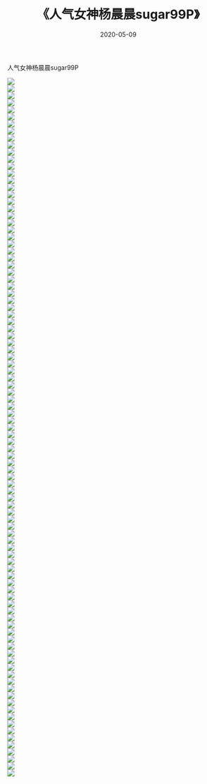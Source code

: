﻿---
layout: post
title:  《人气女神杨晨晨sugar99P》
date:   2020-05-09
img: http://img.660000.xyz/Sharelink/性感/2020/人气女神杨晨晨sugar99P/000.jpg
categories: [美女, 清纯, 唯美]
---

人气女神杨晨晨sugar99P

  ![](http://img.660000.xyz/Sharelink/性感/2020/人气女神杨晨晨sugar99P/001.jpg) <br> ![](http://img.660000.xyz/Sharelink/性感/2020/人气女神杨晨晨sugar99P/002.jpg) <br> ![](http://img.660000.xyz/Sharelink/性感/2020/人气女神杨晨晨sugar99P/003.jpg) <br> ![](http://img.660000.xyz/Sharelink/性感/2020/人气女神杨晨晨sugar99P/004.jpg) <br> ![](http://img.660000.xyz/Sharelink/性感/2020/人气女神杨晨晨sugar99P/005.jpg) <br> ![](http://img.660000.xyz/Sharelink/性感/2020/人气女神杨晨晨sugar99P/006.jpg) <br> ![](http://img.660000.xyz/Sharelink/性感/2020/人气女神杨晨晨sugar99P/007.jpg) <br> ![](http://img.660000.xyz/Sharelink/性感/2020/人气女神杨晨晨sugar99P/008.jpg) <br> ![](http://img.660000.xyz/Sharelink/性感/2020/人气女神杨晨晨sugar99P/009.jpg) <br> ![](http://img.660000.xyz/Sharelink/性感/2020/人气女神杨晨晨sugar99P/010.jpg) <br> ![](http://img.660000.xyz/Sharelink/性感/2020/人气女神杨晨晨sugar99P/011.jpg) <br> ![](http://img.660000.xyz/Sharelink/性感/2020/人气女神杨晨晨sugar99P/012.jpg) <br> ![](http://img.660000.xyz/Sharelink/性感/2020/人气女神杨晨晨sugar99P/013.jpg) <br> ![](http://img.660000.xyz/Sharelink/性感/2020/人气女神杨晨晨sugar99P/014.jpg) <br> ![](http://img.660000.xyz/Sharelink/性感/2020/人气女神杨晨晨sugar99P/015.jpg) <br> ![](http://img.660000.xyz/Sharelink/性感/2020/人气女神杨晨晨sugar99P/016.jpg) <br> ![](http://img.660000.xyz/Sharelink/性感/2020/人气女神杨晨晨sugar99P/017.jpg) <br> ![](http://img.660000.xyz/Sharelink/性感/2020/人气女神杨晨晨sugar99P/018.jpg) <br> ![](http://img.660000.xyz/Sharelink/性感/2020/人气女神杨晨晨sugar99P/019.jpg) <br> ![](http://img.660000.xyz/Sharelink/性感/2020/人气女神杨晨晨sugar99P/020.jpg) <br> ![](http://img.660000.xyz/Sharelink/性感/2020/人气女神杨晨晨sugar99P/021.jpg) <br> ![](http://img.660000.xyz/Sharelink/性感/2020/人气女神杨晨晨sugar99P/022.jpg) <br> ![](http://img.660000.xyz/Sharelink/性感/2020/人气女神杨晨晨sugar99P/023.jpg) <br> ![](http://img.660000.xyz/Sharelink/性感/2020/人气女神杨晨晨sugar99P/024.jpg) <br> ![](http://img.660000.xyz/Sharelink/性感/2020/人气女神杨晨晨sugar99P/025.jpg) <br> ![](http://img.660000.xyz/Sharelink/性感/2020/人气女神杨晨晨sugar99P/026.jpg) <br> ![](http://img.660000.xyz/Sharelink/性感/2020/人气女神杨晨晨sugar99P/027.jpg) <br> ![](http://img.660000.xyz/Sharelink/性感/2020/人气女神杨晨晨sugar99P/028.jpg) <br> ![](http://img.660000.xyz/Sharelink/性感/2020/人气女神杨晨晨sugar99P/029.jpg) <br> ![](http://img.660000.xyz/Sharelink/性感/2020/人气女神杨晨晨sugar99P/030.jpg) <br> ![](http://img.660000.xyz/Sharelink/性感/2020/人气女神杨晨晨sugar99P/031.jpg) <br> ![](http://img.660000.xyz/Sharelink/性感/2020/人气女神杨晨晨sugar99P/032.jpg) <br> ![](http://img.660000.xyz/Sharelink/性感/2020/人气女神杨晨晨sugar99P/033.jpg) <br> ![](http://img.660000.xyz/Sharelink/性感/2020/人气女神杨晨晨sugar99P/034.jpg) <br> ![](http://img.660000.xyz/Sharelink/性感/2020/人气女神杨晨晨sugar99P/035.jpg) <br> ![](http://img.660000.xyz/Sharelink/性感/2020/人气女神杨晨晨sugar99P/036.jpg) <br> ![](http://img.660000.xyz/Sharelink/性感/2020/人气女神杨晨晨sugar99P/037.jpg) <br> ![](http://img.660000.xyz/Sharelink/性感/2020/人气女神杨晨晨sugar99P/038.jpg) <br> ![](http://img.660000.xyz/Sharelink/性感/2020/人气女神杨晨晨sugar99P/039.jpg) <br> ![](http://img.660000.xyz/Sharelink/性感/2020/人气女神杨晨晨sugar99P/040.jpg) <br> ![](http://img.660000.xyz/Sharelink/性感/2020/人气女神杨晨晨sugar99P/041.jpg) <br> ![](http://img.660000.xyz/Sharelink/性感/2020/人气女神杨晨晨sugar99P/042.jpg) <br> ![](http://img.660000.xyz/Sharelink/性感/2020/人气女神杨晨晨sugar99P/043.jpg) <br> ![](http://img.660000.xyz/Sharelink/性感/2020/人气女神杨晨晨sugar99P/044.jpg) <br> ![](http://img.660000.xyz/Sharelink/性感/2020/人气女神杨晨晨sugar99P/045.jpg) <br> ![](http://img.660000.xyz/Sharelink/性感/2020/人气女神杨晨晨sugar99P/046.jpg) <br> ![](http://img.660000.xyz/Sharelink/性感/2020/人气女神杨晨晨sugar99P/047.jpg) <br> ![](http://img.660000.xyz/Sharelink/性感/2020/人气女神杨晨晨sugar99P/048.jpg) <br> ![](http://img.660000.xyz/Sharelink/性感/2020/人气女神杨晨晨sugar99P/049.jpg) <br> ![](http://img.660000.xyz/Sharelink/性感/2020/人气女神杨晨晨sugar99P/050.jpg) <br> ![](http://img.660000.xyz/Sharelink/性感/2020/人气女神杨晨晨sugar99P/051.jpg) <br> ![](http://img.660000.xyz/Sharelink/性感/2020/人气女神杨晨晨sugar99P/052.jpg) <br> ![](http://img.660000.xyz/Sharelink/性感/2020/人气女神杨晨晨sugar99P/053.jpg) <br> ![](http://img.660000.xyz/Sharelink/性感/2020/人气女神杨晨晨sugar99P/054.jpg) <br> ![](http://img.660000.xyz/Sharelink/性感/2020/人气女神杨晨晨sugar99P/055.jpg) <br> ![](http://img.660000.xyz/Sharelink/性感/2020/人气女神杨晨晨sugar99P/056.jpg) <br> ![](http://img.660000.xyz/Sharelink/性感/2020/人气女神杨晨晨sugar99P/057.jpg) <br> ![](http://img.660000.xyz/Sharelink/性感/2020/人气女神杨晨晨sugar99P/058.jpg) <br> ![](http://img.660000.xyz/Sharelink/性感/2020/人气女神杨晨晨sugar99P/059.jpg) <br> ![](http://img.660000.xyz/Sharelink/性感/2020/人气女神杨晨晨sugar99P/060.jpg) <br> ![](http://img.660000.xyz/Sharelink/性感/2020/人气女神杨晨晨sugar99P/061.jpg) <br> ![](http://img.660000.xyz/Sharelink/性感/2020/人气女神杨晨晨sugar99P/062.jpg) <br> ![](http://img.660000.xyz/Sharelink/性感/2020/人气女神杨晨晨sugar99P/063.jpg) <br> ![](http://img.660000.xyz/Sharelink/性感/2020/人气女神杨晨晨sugar99P/064.jpg) <br> ![](http://img.660000.xyz/Sharelink/性感/2020/人气女神杨晨晨sugar99P/065.jpg) <br> ![](http://img.660000.xyz/Sharelink/性感/2020/人气女神杨晨晨sugar99P/066.jpg) <br> ![](http://img.660000.xyz/Sharelink/性感/2020/人气女神杨晨晨sugar99P/067.jpg) <br> ![](http://img.660000.xyz/Sharelink/性感/2020/人气女神杨晨晨sugar99P/068.jpg) <br> ![](http://img.660000.xyz/Sharelink/性感/2020/人气女神杨晨晨sugar99P/069.jpg) <br> ![](http://img.660000.xyz/Sharelink/性感/2020/人气女神杨晨晨sugar99P/070.jpg) <br> ![](http://img.660000.xyz/Sharelink/性感/2020/人气女神杨晨晨sugar99P/071.jpg) <br> ![](http://img.660000.xyz/Sharelink/性感/2020/人气女神杨晨晨sugar99P/072.jpg) <br> ![](http://img.660000.xyz/Sharelink/性感/2020/人气女神杨晨晨sugar99P/073.jpg) <br> ![](http://img.660000.xyz/Sharelink/性感/2020/人气女神杨晨晨sugar99P/074.jpg) <br> ![](http://img.660000.xyz/Sharelink/性感/2020/人气女神杨晨晨sugar99P/075.jpg) <br> ![](http://img.660000.xyz/Sharelink/性感/2020/人气女神杨晨晨sugar99P/076.jpg) <br> ![](http://img.660000.xyz/Sharelink/性感/2020/人气女神杨晨晨sugar99P/077.jpg) <br> ![](http://img.660000.xyz/Sharelink/性感/2020/人气女神杨晨晨sugar99P/078.jpg) <br> ![](http://img.660000.xyz/Sharelink/性感/2020/人气女神杨晨晨sugar99P/079.jpg) <br> ![](http://img.660000.xyz/Sharelink/性感/2020/人气女神杨晨晨sugar99P/080.jpg) <br> ![](http://img.660000.xyz/Sharelink/性感/2020/人气女神杨晨晨sugar99P/081.jpg) <br> ![](http://img.660000.xyz/Sharelink/性感/2020/人气女神杨晨晨sugar99P/082.jpg) <br> ![](http://img.660000.xyz/Sharelink/性感/2020/人气女神杨晨晨sugar99P/083.jpg) <br> ![](http://img.660000.xyz/Sharelink/性感/2020/人气女神杨晨晨sugar99P/084.jpg) <br> ![](http://img.660000.xyz/Sharelink/性感/2020/人气女神杨晨晨sugar99P/085.jpg) <br> ![](http://img.660000.xyz/Sharelink/性感/2020/人气女神杨晨晨sugar99P/086.jpg) <br> ![](http://img.660000.xyz/Sharelink/性感/2020/人气女神杨晨晨sugar99P/087.jpg) <br> ![](http://img.660000.xyz/Sharelink/性感/2020/人气女神杨晨晨sugar99P/088.jpg) <br> ![](http://img.660000.xyz/Sharelink/性感/2020/人气女神杨晨晨sugar99P/089.jpg) <br> ![](http://img.660000.xyz/Sharelink/性感/2020/人气女神杨晨晨sugar99P/090.jpg) <br> ![](http://img.660000.xyz/Sharelink/性感/2020/人气女神杨晨晨sugar99P/091.jpg) <br> ![](http://img.660000.xyz/Sharelink/性感/2020/人气女神杨晨晨sugar99P/092.jpg) <br> ![](http://img.660000.xyz/Sharelink/性感/2020/人气女神杨晨晨sugar99P/093.jpg) <br> ![](http://img.660000.xyz/Sharelink/性感/2020/人气女神杨晨晨sugar99P/094.jpg) <br> ![](http://img.660000.xyz/Sharelink/性感/2020/人气女神杨晨晨sugar99P/095.jpg) <br> ![](http://img.660000.xyz/Sharelink/性感/2020/人气女神杨晨晨sugar99P/096.jpg) <br> ![](http://img.660000.xyz/Sharelink/性感/2020/人气女神杨晨晨sugar99P/097.jpg) <br> ![](http://img.660000.xyz/Sharelink/性感/2020/人气女神杨晨晨sugar99P/098.jpg) <br> ![](http://img.660000.xyz/Sharelink/性感/2020/人气女神杨晨晨sugar99P/099.jpg) <br>
